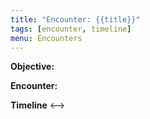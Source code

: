 ```yaml
---
title: "Encounter: {{title}}"
tags: [encounter, timeline]
menu: Encounters
---
```

**Objective:** 

**Encounter:**

**Timeline**
 <--> 